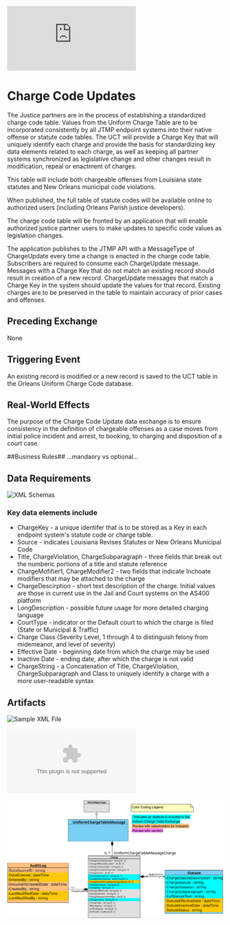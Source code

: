 ![Return to the JTMP landing page](https://github.com/CityOfNewOrleans/JTMP-Data-Exchange-Specs/blob/main/README.md)

# Charge Code Updates

The Justice partners are in the process of establishing a standardized charge code table. Values from the Uniform Charge Table are to be incorporated consistently by all JTMP endpoint systems into their native offense or statute code tables.  The UCT will provide a Charge Key that will uniquely identify each charge and provide the basis for standardizing key data elements related to each charge, as well as keeping all partner systems synchronized as legislative change and other changes result in modification, repeal or enactment of charges. 

This table will include both chargeable offenses from Louisiana state statutes and New Orleans municipal code violations.

When published, the full table of statute codes will be available online to authorized users (including Orleans Parish justice developers).

The charge code table will be fronted by an application that will enable authorized justice partner users to make updates to specific code values as legislation changes.

The application publishes to the JTMP API with a MessageType of ChargeUpdate every time a change is enacted in the charge code table. Subscribers are required to consume each ChargeUpdate message. Messages with a Charge Key that do not match an existing record should result in creation of a new record. ChargeUpdate messages that match a Charge Key in the system should update the values for that record. Existing charges are to be preserved in the table to maintain accuracy of prior cases and offenses.

## Preceding Exchange

None

## Triggering Event

An existing record is modified or a new record is saved to the UCT table in the Orleans Uniform Charge Code database.  

## Real-World Effects

The purpose of the Charge Code Update data exchange is to ensure consistency in the definition of chargeable offenses as a case moves from initial police incident and arrest, to booking, to charging and disposition of a court case.  

##Business Rules##
...mandaory vs optional...

## Data Requirements

![XML Schemas](https://github.com/CityOfNewOrleans/JTMP-Data-Exchange-Specs/tree/main/schemas/UniformChargeTable_iepd/api)

### Key data elements include

- ChargeKey - a unique identifer that is to be stored as a Key in each endpoint system's statute code or charge table.
- Source - indicates Louisiana Revises Statutes or New Orleans Municipal Code
- Title, ChargeViolation, ChargeSubparagraph - three fields that break out the numberic portions of a title and statute reference
- ChargeMofifier1, ChargeModifier2 - two fields that indicate Inchoate modifiers that may be attached to the charge
- ChargeDescirption - short text description of the charge. Initial values are those in current use in the Jail and Court systems on the AS400 platform
- LongDescription - possible future usage for more detailed charging language
- CourtType - indicator or the Default court to which the charge is filed (State or Municipal & Traffic)
- Charge Class (Severity Level, 1 through 4 to distinguish felony from midemeanor, and level of severity)
- Effective Date - beginning date from which the charge may be used
- Inactive Date - ending date, after which the charge is not valid
- ChargeString - a Concatenation of Title, ChargeViolation, ChargeSubparagraph and Class to uniquely identify a charge with a more user-readable syntax 

## Artifacts
![Sample XML File](https://github.com/CityOfNewOrleans/JTMP-Data-Exchange-Specs/tree/main/schemas/UniformChargeTable_iepd/examples)

![Mapping Spreadsheet](https://github.com/CityOfNewOrleans/JTMP-Data-Exchange-Specs/blob/main/schemas/UniformChargeTable_iepd/artifacts/UniformChargeTable_MappingSpreadsheet.xlsx)

![Class Diagram](https://github.com/CityOfNewOrleans/JTMP-Data-Exchange-Specs/blob/main/schemas/UniformChargeTable_iepd/artifacts/UniformChargeTable_ClassDiagram.svg)

